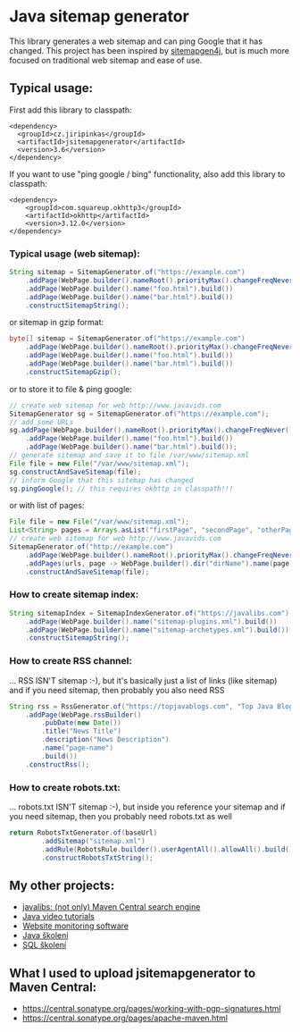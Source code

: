 # Java sitemap generator


This library generates a web sitemap and can ping Google that it has
changed. This project has been inspired by [sitemapgen4j](https://code.google.com/p/sitemapgen4j/),
but is much more focused on traditional web sitemap and ease of use.

## Typical usage:

First add this library to classpath:

    <dependency>
      <groupId>cz.jiripinkas</groupId>
      <artifactId>jsitemapgenerator</artifactId>
      <version>3.6</version>
    </dependency>

If you want to use "ping google / bing" functionality, also add this library to classpath:

    <dependency>
        <groupId>com.squareup.okhttp3</groupId>
        <artifactId>okhttp</artifactId>
        <version>3.12.0</version>
    </dependency>

### Typical usage (web sitemap):

```java
String sitemap = SitemapGenerator.of("https://example.com")
    .addPage(WebPage.builder().nameRoot().priorityMax().changeFreqNever().lastModNow().build())
    .addPage(WebPage.builder().name("foo.html").build())
    .addPage(WebPage.builder().name("bar.html").build())
    .constructSitemapString();
```

or sitemap in gzip format:

```java
byte[] sitemap = SitemapGenerator.of("https://example.com")
    .addPage(WebPage.builder().nameRoot().priorityMax().changeFreqNever().lastModNow().build())
    .addPage(WebPage.builder().name("foo.html").build())
    .addPage(WebPage.builder().name("bar.html").build())
    .constructSitemapGzip();
```

or to store it to file & ping google:

```java
// create web sitemap for web http://www.javavids.com
SitemapGenerator sg = SitemapGenerator.of("https://example.com");
// add some URLs
sg.addPage(WebPage.builder().nameRoot().priorityMax().changeFreqNever().lastModNow().build())
    .addPage(WebPage.builder().name("foo.html").build())
    .addPage(WebPage.builder().name("bar.html").build());
// generate sitemap and save it to file /var/www/sitemap.xml
File file = new File("/var/www/sitemap.xml");
sg.constructAndSaveSitemap(file);
// inform Google that this sitemap has changed
sg.pingGoogle(); // this requires okhttp in classpath!!!
```

or with list of pages:

```java
File file = new File("/var/www/sitemap.xml");
List<String> pages = Arrays.asList("firstPage", "secondPage", "otherPage");
// create web sitemap for web http://www.javavids.com
SitemapGenerator.of("http://example.com")
    .addPage(WebPage.builder().nameRoot().priorityMax().changeFreqNever().lastModNow().build())
    .addPages(urls, page -> WebPage.builder().dir("dirName").name(page).priorityMax().changeFreqNever().lastModNow().build())
    .constructAndSaveSitemap(file);
```

### How to create sitemap index:

```java
String sitemapIndex = SitemapIndexGenerator.of("https://javalibs.com")
    .addPage(WebPage.builder().name("sitemap-plugins.xml").build())
    .addPage(WebPage.builder().name("sitemap-archetypes.xml").build())
    .constructSitemapString();
```

### How to create RSS channel:

... RSS ISN'T sitemap :-), but it's basically just a list of links (like sitemap) and if you need sitemap, then probably you also need RSS

```java
String rss = RssGenerator.of("https://topjavablogs.com", "Top Java Blogs", "Best Java Blogs")
    .addPage(WebPage.rssBuilder()
        .pubDate(new Date())
        .title("News Title")
        .description("News Description")
        .name("page-name")
        .build())
    .constructRss();
```

### How to create robots.txt:

... robots.txt ISN'T sitemap :-), but inside you reference your sitemap and if you need sitemap, then you probably need robots.txt as well

```java
return RobotsTxtGenerator.of(baseUrl)
        .addSitemap("sitemap.xml")
        .addRule(RobotsRule.builder().userAgentAll().allowAll().build())
        .constructRobotsTxtString();
```

## My other projects:

- [javalibs: (not only) Maven Central search engine](https://javalibs.com)
- [Java video tutorials](https://javavids.com)
- [Website monitoring software](http://sitemonitoring.sourceforge.net/)
- [Java školení](https://www.java-skoleni.cz)
- [SQL školení](https://www.sql-skoleni.cz)

## What I used to upload jsitemapgenerator to Maven Central:

- https://central.sonatype.org/pages/working-with-pgp-signatures.html
- https://central.sonatype.org/pages/apache-maven.html